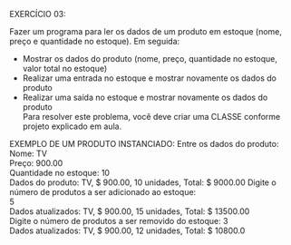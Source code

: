EXERCÍCIO 03:  

Fazer um programa para ler os dados de um produto em estoque (nome, preço e quantidade no estoque). 
Em seguida:   
- Mostrar os dados do produto (nome, preço, quantidade no estoque, valor total no estoque)  
- Realizar uma entrada no estoque e mostrar novamente os dados do produto 
- Realizar uma saída no estoque e mostrar novamente os dados do produto  
Para resolver este problema, você deve criar uma CLASSE conforme projeto explicado em aula.

EXEMPLO DE UM PRODUTO INSTANCIADO: 
Entre os dados do produto:  
Nome: TV  
Preço: 900.00  
Quantidade no estoque: 10  
Dados do produto: TV, $ 900.00, 10 unidades, Total: $ 9000.00 
 Digite o número de produtos a ser adicionado ao estoque:  
5  
Dados atualizados: TV, $ 900.00, 15 unidades, Total: $ 13500.00  
Digite o número de produtos a ser removido do estoque: 
 3  
Dados atualizados: TV, $ 900.00, 12 unidades, Total: $ 10800.0

